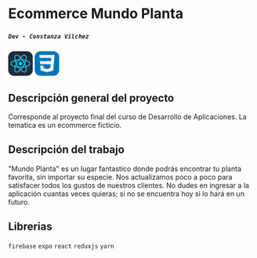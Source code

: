 # Ecommerce Mundo Planta

##### `Dev - Constanza Vilchez`

<div>
  <img src="https://raw.githubusercontent.com/tandpfun/skill-icons/65dea6c4eaca7da319e552c09f4cf5a9a8dab2c8/icons/React-Dark.svg" width="50" />
  <img src="https://raw.githubusercontent.com/tandpfun/skill-icons/65dea6c4eaca7da319e552c09f4cf5a9a8dab2c8/icons/CSS.svg" width="50">
</div>

## Descripción general del proyecto

Corresponde al proyecto final del curso de Desarrollo de Aplicaciones. La tematica es un ecommerce ficticio.

## Descripción del trabajo

"Mundo Planta" es un lugar fantastico donde podrás encontrar tu planta favorita, sin importar su especie. Nos actualizamos poco a poco para satisfacer todos los gustos de nuestros clientes. No dudes en ingresar a la aplicación cuantas veces quieras; si no se encuentra hoy si lo hará en un futuro. 

## Librerias

`firebase` `expo` `react` `reduxjs` `yarn`  